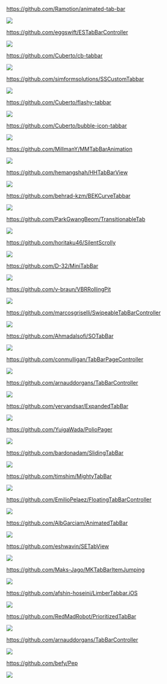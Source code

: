 https://github.com/Ramotion/animated-tab-bar

![](https://github.com/Ramotion/animated-tab-bar/raw/master/Screenshots/animatedTabBar.gif)

https://github.com/eggswift/ESTabBarController

![](https://github.com/eggswift/ESTabBarController/raw/master/Resources/CustomBackgroundGif.gif)

https://github.com/Cuberto/cb-tabbar

![](https://raw.githubusercontent.com/Cuberto/cb-tabbar/master/Screenshots/gooey.gif)

https://github.com/simformsolutions/SSCustomTabbar

![](https://raw.githubusercontent.com/simformsolutions/SSCustomTabbar/master/SSCustomTabBar/Screenshots/customTabbar.gif)

https://github.com/Cuberto/flashy-tabbar

![](https://raw.githubusercontent.com/Cuberto/flashy-tabbar/master/Screenshots/animation.gif)

https://github.com/Cuberto/bubble-icon-tabbar

![](https://raw.githubusercontent.com/Cuberto/bubble-icon-tabbar/master/Screenshots/animation.gif)

https://github.com/MillmanY/MMTabBarAnimation

![](https://github.com/MillmanY/MMTabBarAnimation/raw/master/demoGood.gif)

https://github.com/hemangshah/HHTabBarView

![](https://github.com/hemangshah/HHTabBarView/raw/master/Screenshots/1.png)

https://github.com/behrad-kzm/BEKCurveTabbar

![](https://github.com/behrad-kzm/BEKCurveTabbar/raw/master/Preview3.gif)

https://github.com/ParkGwangBeom/TransitionableTab

![](https://github.com/ParkGwangBeom/TransitionableTab/raw/master/Resource/move.gif)

https://github.com/horitaku46/SilentScrolly

![](https://github.com/horitaku46/Assets/raw/master/SilentScrolly/normal.gif)

https://github.com/D-32/MiniTabBar

![](https://github.com/D-32/MiniTabBar/raw/master/animation.gif)

https://github.com/v-braun/VBRRollingPit

![](https://camo.githubusercontent.com/a9fc27048a3fad15ad298488b85b869a2df7de8c/68747470733a2f2f63646e2e6472696262626c652e636f6d2f75736572732f313233333439392f73637265656e73686f74732f343834343639362f707265766965772e676966)

https://github.com/marcosgriselli/SwipeableTabBarController

![](https://github.com/marcosgriselli/SwipeableTabBarController/raw/master/Resources/GIFs/SwipeableTabBarController_logo.gif)

https://github.com/Ahmadalsofi/SOTabBar

![](https://github.com/Ahmadalsofi/SOTabBar/raw/master/Screenshots/headerGif.gif)

https://github.com/conmulligan/TabBarPageController

![](https://raw.githubusercontent.com/conmulligan/TabBarPageController/master/Example/Screenshots/3_sm.png)

https://github.com/arnauddorgans/TabBarController

![](https://github.com/arnauddorgans/TabBarController/raw/master/Images/004.gif)

https://github.com/yervandsar/ExpandedTabBar

![](https://github.com/yervandsar/ExpandedTabBar/raw/master/Resources/demo.gif)

https://github.com/YuigaWada/PolioPager

![](https://github.com/YuigaWada/PolioPager/raw/master/image/SNKRS.gif)

https://github.com/bardonadam/SlidingTabBar

![](https://github.com/bardonadam/SlidingTabBar/raw/master/screenshot.gif)

https://github.com/timshim/MightyTabBar

![](https://raw.githubusercontent.com/timshim/MightyTabBar/master/screen-01.gif)

https://github.com/EmilioPelaez/FloatingTabBarController

![](https://github.com/EmilioPelaez/FloatingTabBarController/raw/master/Images/Gif.gif)

https://github.com/AlbGarciam/AnimatedTabBar

![](https://github.com/AlbGarciam/AnimatedTabBar/raw/master/AnimatedTabBar.gif)

https://github.com/eshwavin/SETabView

![](https://github.com/eshwavin/SETabView/raw/master/Gifs/HoleBall1.gif)

https://github.com/Maks-Jago/MKTabBarItemJumping

![](https://github.com/Maks-Jago/MKTabBarItemJumping/raw/master/dribbble_3.gif)

https://github.com/afshin-hoseini/LimberTabbar.iOS

![](https://github.com/afshin-hoseini/LimberTabbar.iOS)

https://github.com/RedMadRobot/PrioritizedTabBar

![](https://github.com/Redmadrobot/PrioritizedTabBar/raw/master/preview.gif)

https://github.com/arnauddorgans/TabBarController

![](https://github.com/arnauddorgans/TabBarController/raw/master/Images/004.gif)

https://github.com/befy/Pep

![](https://github.com/befy/Pep/raw/master/Screenshots/example.gif)


